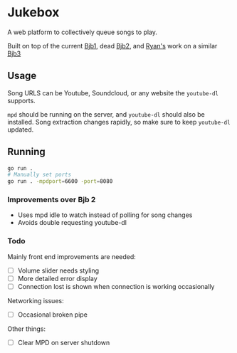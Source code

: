 # Jukebox 

A web platform to collectively queue songs to play.

Built on top of the current [Bjb1](https://github.com/ocf/BJukebox), dead [Bjb2](https://github.com/dkess/BJukebox2/blob/master/bjb.py), and [Ryan's](https://github.com/NotRyan) work on a similar [Bjb3](https://github.com/NotRyan/BJukebox3)

## Usage

Song URLS can be Youtube, Soundcloud, or any website the `youtube-dl` supports.

`mpd` should be running on the server, and `youtube-dl` should also be installed. Song extraction changes rapidly, so make sure to keep `youtube-dl` updated.

## Running

```bash
go run .
# Manually set ports
go run . -mpdport=6600 -port=8080
```

### Improvements over Bjb 2

* Uses mpd idle to watch instead of polling for song changes
* Avoids double requesting youtube-dl 


### Todo

Mainly front end improvements are needed:
 - [ ] Volume slider needs styling
 - [ ] More detailed error display
 - [ ] Connection lost is shown when connection is working occasionally

Networking issues:
 - [ ] Occasional broken pipe

Other things:
 - [ ] Clear MPD on server shutdown